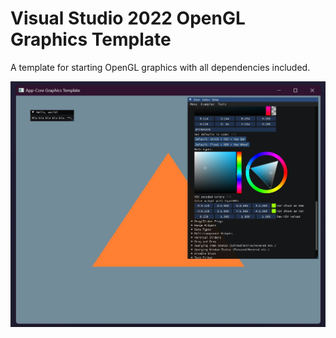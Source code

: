 # Visual Studio 2022 OpenGL Graphics Template
 A template for starting OpenGL graphics with all dependencies included.


![image](https://github.com/MaxineCodes/VS2022-OpenGL-Graphics-Template/blob/main/git_img/screenshot.jpg)
